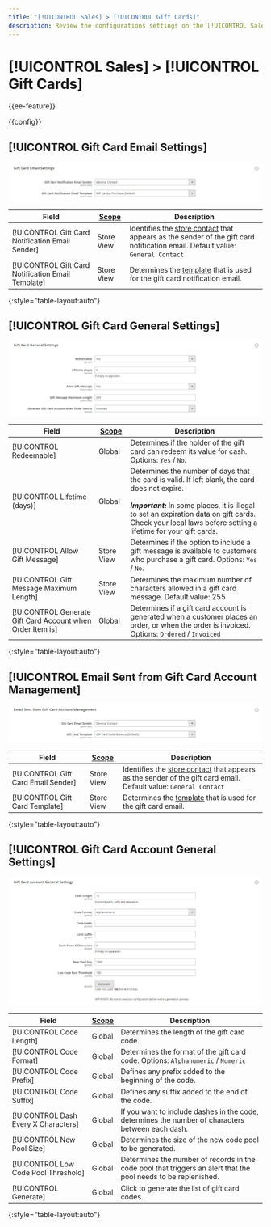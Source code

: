 ```yaml
---
title: "[!UICONTROL Sales] > [!UICONTROL Gift Cards]"
description: Review the configurations settings on the [!UICONTROL Sales] > [!UICONTROL Gift Cards] page of the Commerce Admin.
---
```

# [!UICONTROL Sales] > [!UICONTROL Gift Cards]

{{ee-feature}}

{{config}}

## [!UICONTROL Gift Card Email Settings]

![Gift Card Email Settings](./assets/gift-cards-gift-card-email-settings.png)<!-- zoom -->

<!-- [Gift Card Email Settings](https://docs.magento.com/user-guide/catalog/product-gift-card-account-configuration.html) -->

|Field|[Scope](../../getting-started/websites-stores-views.md#scope-settings)|Description|
|--- |--- |--- |
|[!UICONTROL Gift Card Notification Email Sender]|Store View|Identifies the [store contact](https://docs.magento.com/user-guide/stores/store-email-addresses.html) that appears as the sender of the gift card notification email. Default value: `General Contact`|
|[!UICONTROL Gift Card Notification Email Template]|Store View|Determines the [template](https://docs.magento.com/user-guide/marketing/email-templates.html) that is used for the gift card notification email.|

{:style="table-layout:auto"}

## [!UICONTROL Gift Card General Settings]

![Gift Card General Settings](./assets/gift-cards-gift-card-general-settings.png)<!-- zoom -->

<!-- [Gift Card General Settings](https://docs.magento.com/user-guide/catalog/product-gift-card-account-configuration.html) -->

|Field|[Scope](../../getting-started/websites-stores-views.md#scope-settings)|Description|
|--- |--- |--- |
|[!UICONTROL Redeemable]|Global|Determines if the holder of the gift card can redeem its value for cash. Options: `Yes` / `No`.|
|[!UICONTROL Lifetime (days)]|Global|Determines the number of days that the card is valid. If left blank, the card does not expire. <br/><br/>**_Important:_** In some places, it is illegal to set an expiration data on gift cards. Check your local laws before setting a lifetime for your gift cards.|
|[!UICONTROL Allow Gift Message]|Store View|Determines if the option to include a gift message  is available to customers who purchase a gift card. Options: `Yes` / `No`.|
|[!UICONTROL Gift Message Maximum Length]|Store View|Determines the maximum number of characters allowed in a gift card message. Default value: 255|
|[!UICONTROL Generate Gift Card Account when Order Item is]|Global|Determines if a gift card account is generated when a customer places an order, or when the order is invoiced. Options: `Ordered` / `Invoiced`|

{:style="table-layout:auto"}

## [!UICONTROL Email Sent from Gift Card Account Management]

![Email Sent from Gift Card Account Management](./assets/gift-cards-email-sent-from-account.png)<!-- zoom -->

<!-- [Email Sent from Gift Card Account Management](https://docs.magento.com/user-guide/catalog/product-gift-card-account-configuration.html) -->

|Field|[Scope](../../getting-started/websites-stores-views.md#scope-settings)|Description|
|--- |--- |--- |
|[!UICONTROL Gift Card Email Sender]|Store View|Identifies the [store contact](https://docs.magento.com/user-guide/stores/store-email-addresses.html) that appears as the sender of the gift card email. Default value: `General Contact`|
|[!UICONTROL Gift Card Template]|Store View|Determines the [template](https://docs.magento.com/user-guide/marketing/email-templates.html) that is used for the gift card email.|

{:style="table-layout:auto"}

## [!UICONTROL Gift Card Account General Settings]

![Gift Card Account General Settings](./assets/gift-cards-gift-card-account-general-settings.png)<!-- zoom -->

<!-- [Gift Card Account General Settings](https://docs.magento.com/user-guide/catalog/product-gift-card-account-configuration.html) -->

|Field|[Scope](../../getting-started/websites-stores-views.md#scope-settings)|Description|
|--- |--- |--- |
|[!UICONTROL Code Length]|Global|Determines the length of the gift card code.|
|[!UICONTROL Code Format]|Global|Determines the format of the gift card code. Options: `Alphanumeric` / `Numeric`|
|[!UICONTROL Code Prefix]|Global|Defines any prefix added to the beginning of the code.|
|[!UICONTROL Code Suffix]|Global|Defines any suffix added to the end of the code.|
|[!UICONTROL Dash Every X Characters]|Global|If you want to include dashes in the code, determines the number of characters between each dash.|
|[!UICONTROL New Pool Size]|Global|Determines the size of the new code pool to be generated.|
|[!UICONTROL Low Code Pool Threshold]|Global|Determines the number of records in the code pool that triggers an alert that the pool needs to be replenished.|
|[!UICONTROL Generate]|Global|Click to generate the list of gift card codes.|

{:style="table-layout:auto"}
